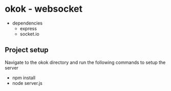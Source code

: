 # okok - websocket
 - dependencies
    - express
    - socket.io
## Project setup
Navigate to the okok directory and run the following commands to setup the server

- npm install
- node server.js

